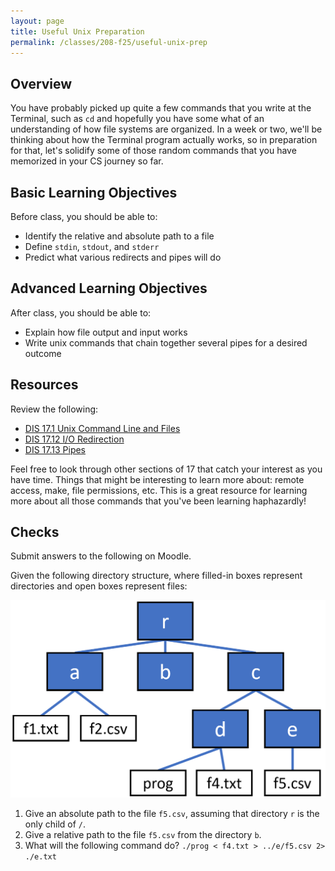 ```yaml
---
layout: page
title: Useful Unix Preparation
permalink: /classes/208-f25/useful-unix-prep
---
```


## Overview
You have probably picked up quite a few commands that you write at the Terminal, such as `cd` and hopefully you have some what of an understanding of how file systems are organized. In a week or two, we'll be thinking about how the Terminal program actually works, so in preparation for that, let's solidify some of those random commands that you have memorized in your CS journey so far.

## Basic Learning Objectives
Before class, you should be able to:
* Identify the relative and absolute path to a file
* Define `stdin`, `stdout`, and `stderr`
* Predict what various redirects and pipes will do

## Advanced Learning Objectives
After class, you should be able to:
* Explain how file output and input works
* Write unix commands that chain together several pipes for a desired outcome

## Resources
Review the following:
* [DIS 17.1 Unix Command Line and Files](https://diveintosystems.org/book/Appendix2/cmdln_basics.html)
* [DIS 17.12 I/O Redirection](https://diveintosystems.org/book/Appendix2/ioredirect.html)
* [DIS 17.13 Pipes](https://diveintosystems.org/book/Appendix2/pipe.html)

Feel free to look through other sections of 17 that catch your interest as you have time. Things that might be interesting to learn more about: remote access, make, file permissions, etc. This is a great resource for learning more about all those commands that you've been learning haphazardly!

## Checks
Submit answers to the following on Moodle.

Given the following directory structure, where filled-in boxes represent directories and open boxes represent files:

![Diagram of files](/classes/208-f25/fs.png)

1. Give an absolute path to the file `f5.csv`, assuming that directory `r` is the only child of `/`.
2. Give a relative path to the file `f5.csv` from the directory `b`.
3. What will the following command do? `./prog < f4.txt > ../e/f5.csv 2> ./e.txt`
